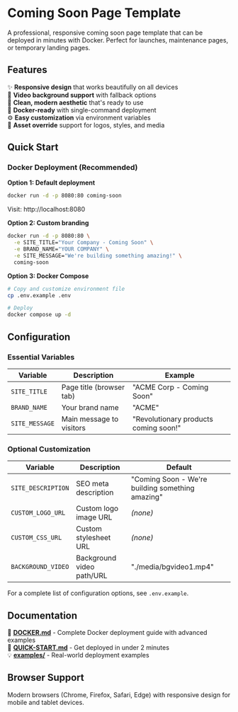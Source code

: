# Coming Soon Page Template

A professional, responsive coming soon page template that can be deployed in minutes with Docker. Perfect for launches, maintenance pages, or temporary landing pages.

## Features

✨ **Responsive design** that works beautifully on all devices  
🎥 **Video background support** with fallback options  
🎨 **Clean, modern aesthetic** that's ready to use  
🐳 **Docker-ready** with single-command deployment  
⚙️ **Easy customization** via environment variables  
🔧 **Asset override** support for logos, styles, and media  

## Quick Start

### Docker Deployment (Recommended)

**Option 1: Default deployment**
```bash
docker run -d -p 8080:80 coming-soon
```
Visit: http://localhost:8080

**Option 2: Custom branding**
```bash
docker run -d -p 8080:80 \
  -e SITE_TITLE="Your Company - Coming Soon" \
  -e BRAND_NAME="YOUR COMPANY" \
  -e SITE_MESSAGE="We're building something amazing!" \
  coming-soon
```

**Option 3: Docker Compose**
```bash
# Copy and customize environment file
cp .env.example .env

# Deploy
docker compose up -d
```

## Configuration

### Essential Variables
| Variable | Description | Example |
|----------|-------------|---------|
| `SITE_TITLE` | Page title (browser tab) | "ACME Corp - Coming Soon" |
| `BRAND_NAME` | Your brand name | "ACME" |
| `SITE_MESSAGE` | Main message to visitors | "Revolutionary products coming soon!" |

### Optional Customization
| Variable | Description | Default |
|----------|-------------|---------|
| `SITE_DESCRIPTION` | SEO meta description | "Coming Soon - We're building something amazing" |
| `CUSTOM_LOGO_URL` | Custom logo image URL | _(none)_ |
| `CUSTOM_CSS_URL` | Custom stylesheet URL | _(none)_ |
| `BACKGROUND_VIDEO` | Background video path/URL | "./media/bgvideo1.mp4" |

For a complete list of configuration options, see `.env.example`.

## Documentation

📖 **[DOCKER.md](DOCKER.md)** - Complete Docker deployment guide with advanced examples  
🚀 **[QUICK-START.md](QUICK-START.md)** - Get deployed in under 2 minutes  
💡 **[examples/](examples/)** - Real-world deployment examples  

## Browser Support

Modern browsers (Chrome, Firefox, Safari, Edge) with responsive design for mobile and tablet devices.